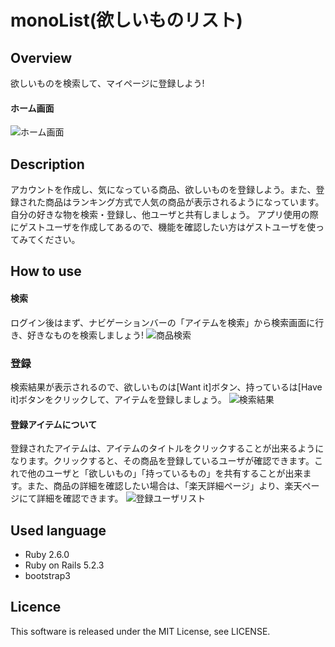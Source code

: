 monoList(欲しいものリスト)
====

## Overview
欲しいものを検索して、マイページに登録しよう!

#### ホーム画面
![ホーム画面](https://user-images.githubusercontent.com/47558898/58690991-cba69a00-83c5-11e9-8a1c-6c9aae8cb334.PNG)

## Description
アカウントを作成し、気になっている商品、欲しいものを登録しよう。また、登録された商品はランキング方式で人気の商品が表示されるようになっています。自分の好きな物を検索・登録し、他ユーザと共有しましょう。
アプリ使用の際にゲストユーザを作成してあるので、機能を確認したい方はゲストユーザを使ってみてください。

## How to use

#### 検索
ログイン後はまず、ナビゲーションバーの「アイテムを検索」から検索画面に行き、好きなものを検索しましょう!
![商品検索](https://user-images.githubusercontent.com/47558898/58691056-ec6eef80-83c5-11e9-9c3e-a9c5304030cf.PNG)

### 登録
検索結果が表示されるので、欲しいものは[Want it]ボタン、持っているは[Have it]ボタンをクリックして、アイテムを登録しましょう。
![検索結果](https://user-images.githubusercontent.com/47558898/58691069-f55fc100-83c5-11e9-86b1-d44fa18d6a74.PNG)


#### 登録アイテムについて
登録されたアイテムは、アイテムのタイトルをクリックすることが出来るようになります。クリックすると、その商品を登録しているユーザが確認できます。これで他のユーザと「欲しいもの」「持っているもの」を共有することが出来ます。また、商品の詳細を確認したい場合は、「楽天詳細ページ」より、楽天ページにて詳細を確認できます。
![登録ユーザリスト](https://user-images.githubusercontent.com/47558898/58691098-08729100-83c6-11e9-8d17-ec73bcd66bef.PNG)



## Used language 
- Ruby 2.6.0 
- Ruby on Rails 5.2.3
- bootstrap3 

## Licence
This software is released under the MIT License, see LICENSE.


